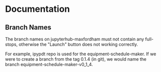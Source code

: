 # Documentation

## Branch Names

The branch names on jupyterhub-maxfordham must not contain any full-stops, otherwise the "Launch" button does not working correctly.

For example, ipypdt repo is used for the equipment-schedule-maker. If we were to create a branch from the tag 0.1.4 (in git), we would
name the branch equipment-schedule-maker-v0_1_4.
